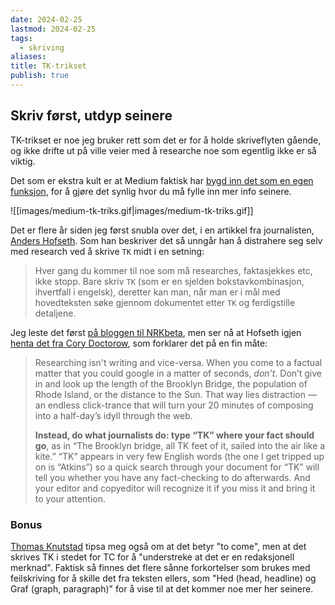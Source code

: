 ```yaml
---
date: 2024-02-25
lastmod: 2024-02-25
tags:
  - skriving
aliases: 
title: TK-trikset
publish: true
---
```


## Skriv først, utdyp seinere

TK-trikset er noe jeg bruker rett som det er for å holde skriveflyten gående, og ikke drifte ut på ville veier med å researche noe som egentlig ikke er så viktig.

Det som er ekstra kult er at Medium faktisk har [bygd inn det som en egen funksjon](https://medium.com/blogging-guide/tk-notes-mediums-little-known-feature-used-when-editing-articles-f94a0c0f419d), for å gjøre det synlig hvor du må fylle inn mer info seinere.

![[images/medium-tk-triks.gif|images/medium-tk-triks.gif]]

Det er flere år siden jeg først snubla over det, i en artikkel fra journalisten, [Anders Hofseth](https://nrkbeta.no/author/andorand-2-2-2-2-2-2-2-2-2-2-2-2-2-2-2-2-2-2-2-2-2/). Som han beskriver det så unngår han å distrahere seg selv med research ved å skrive `TK` midt i en setning:

> Hver gang du kommer til noe som må researches, faktasjekkes etc, ikke stopp. Bare skriv `TK` (som er en sjelden bokstavkombinasjon, ihvertfall i engelsk), deretter kan man, når man er i mål med hovedteksten søke gjennom dokumentet etter `TK` og ferdigstille detaljene.

Jeg leste det først [på bloggen til NRKbeta](https://nrkbeta.no/2011/03/19/aldri-mer-distrahert/), men ser nå at Hofseth igjen [henta det fra Cory Doctorow](http://www.locusmag.com/Features/2009/01/cory-doctorow-writing-in-age-of.html), som forklarer det på en fin måte:

> Researching isn't writing and vice-versa. When you come to a factual matter that you could google in a matter of seconds, _don’t_. Don’t give in and look up the length of the Brooklyn Bridge, the population of Rhode Island, or the distance to the Sun. That way lies distraction — an endless click-trance that will turn your 20 minutes of composing into a half-day’s idyll through the web.  
> 
> **Instead, do what journalists do: type “TK” where your fact should go**, as in “The Brooklyn bridge, all TK feet of it, sailed into the air like a kite.” “TK” appears in very few English words (the one I get tripped up on is “Atkins”) so a quick search through your document for “TK” will tell you whether you have any fact-checking to do afterwards. And your editor and copyeditor will recognize it if you miss it and bring it to your attention.

### Bonus

[Thomas Knutstad](https://www.linkedin.com/in/thomasknutstad/) tipsa meg også om at det betyr "to come", men at det skrives TK i stedet for TC for å "understreke at det er en redaksjonell merknad". Faktisk så finnes det flere sånne forkortelser som brukes med feilskriving for å skille det fra teksten ellers, som "Hed (head, headline) og Graf (graph, paragraph)" for å vise til at det kommer noe mer her seinere.

